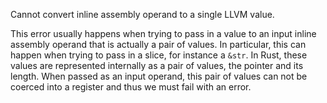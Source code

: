Cannot convert inline assembly operand to a single LLVM value.

This error usually happens when trying to pass in a value to an input inline
assembly operand that is actually a pair of values. In particular, this can
happen when trying to pass in a slice, for instance a `&str`. In Rust, these
values are represented internally as a pair of values, the pointer and its
length. When passed as an input operand, this pair of values can not be
coerced into a register and thus we must fail with an error.

